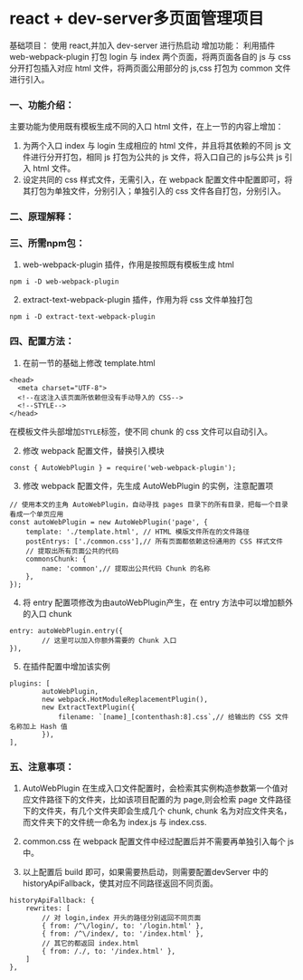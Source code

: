 # react + dev-server多页面管理项目

基础项目： 使用 react,并加入 dev-server 进行热启动
增加功能： 利用插件 web-webpack-plugin 打包 login 与 index 两个页面，将两页面各自的 js 与 css 分开打包插入对应 html 文件，将两页面公用部分的 js,css 打包为 common 文件进行引入。

### 一、功能介绍：

主要功能为使用既有模板生成不同的入口 html 文件，在上一节的内容上增加：

1. 为两个入口 index 与 login 生成相应的 html 文件，并且将其依赖的不同 js 文件进行分开打包，相同 js 打包为公共的 js 文件，将入口自己的 js与公共 js 引入 html 文件。
2. 设定共同的 css 样式文件，无需引入，在 webpack 配置文件中配置即可，将其打包为单独文件，分别引入；单独引入的 css 文件各自打包，分别引入。

### 二、原理解释：

### 三、所需npm包：

1. web-webpack-plugin 插件，作用是按照既有模板生成 html

```
npm i -D web-webpack-plugin
```

2. extract-text-webpack-plugin 插件，作用为将 css 文件单独打包

```
npm i -D extract-text-webpack-plugin
```

### 四、配置方法：

1. 在前一节的基础上修改 template.html 

```
<head>
  <meta charset="UTF-8">
  <!--在这注入该页面所依赖但没有手动导入的 CSS-->
  <!--STYLE-->
</head>
```

在模板文件头部增加`STYLE`标签，使不同 chunk 的 css 文件可以自动引入。

2. 修改 webpack 配置文件，替换引入模块
```
const { AutoWebPlugin } = require('web-webpack-plugin');
```

3. 修改 webpack 配置文件，先生成 AutoWebPlugin 的实例，注意配置项

```
// 使用本文的主角 AutoWebPlugin，自动寻找 pages 目录下的所有目录，把每一个目录看成一个单页应用
const autoWebPlugin = new AutoWebPlugin('page', {
    template: './template.html', // HTML 模版文件所在的文件路径
    postEntrys: ['./common.css'],// 所有页面都依赖这份通用的 CSS 样式文件
    // 提取出所有页面公共的代码
    commonsChunk: {
        name: 'common',// 提取出公共代码 Chunk 的名称
    },
});
```

4. 将 entry 配置项修改为由autoWebPlugin产生，在 entry 方法中可以增加额外的入口 chunk

```
entry: autoWebPlugin.entry({
        // 这里可以加入你额外需要的 Chunk 入口
}),
```

5. 在插件配置中增加该实例

```
plugins: [
        autoWebPlugin,
        new webpack.HotModuleReplacementPlugin(),
        new ExtractTextPlugin({
            filename: `[name]_[contenthash:8].css`,// 给输出的 CSS 文件名称加上 Hash 值
        }),
],
```




### 五、注意事项：

1. AutoWebPlugin 在生成入口文件配置时，会检索其实例构造参数第一个值对应文件路径下的文件夹，比如该项目配置的为 page,则会检索 page 文件路径下的文件夹，有几个文件夹即会生成几个 chunk, chunk 名为对应文件夹名，而文件夹下的文件统一命名为 index.js 与 index.css.

2. common.css 在 webpack 配置文件中经过配置后并不需要再单独引入每个 js 中。

3. 以上配置后 build 即可，如果需要热启动，则需要配置devServer 中的historyApiFallback，使其对应不同路径返回不同页面。

```
historyApiFallback: {
    rewrites: [
        // 对 login,index 开头的路径分别返回不同页面
        { from: /^\/login/, to: '/login.html' },
        { from: /^\/index/, to: '/index.html' },
        // 其它的都返回 index.html
        { from: /./, to: '/index.html' },
    ]
},
```


